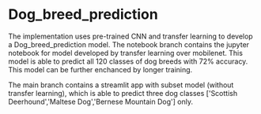 # Dog_breed_prediction
The implementation uses pre-trained CNN and transfer learning to develop a Dog_breed_prediction model. The notebook branch contains the jupyter notebook for model developed by transfer learning over mobilenet. This model is able to predict all 120 classes of dog breeds with 72% accuracy. This model can be further enchanced by longer training.

The main branch contains a streamlit app with subset model (without transfer learning), which is able to predict three dog classes ['Scottish Deerhound','Maltese Dog','Bernese Mountain Dog'] only.
